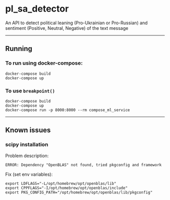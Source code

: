 # pl_sa_detector
An API to detect political leaning (Pro-Ukrainian or Pro-Russian) and sentiment (Positive, Neutral, Negative) of the text message

---
## Running
### To run using docker-compose:
```
docker-compose build
docker-compose up
```
### To use `breakpoint()`
```
docker-compose build
docker-compose up
docker-compose run -p 8000:8000 --rm compose_ml_service
```

---

## Known issues
### scipy installation
Problem description:
```
ERROR: Dependency "OpenBLAS" not found, tried pkgconfig and framework
```
Fix (set env variables):
```
export LDFLAGS="-L/opt/homebrew/opt/openblas/lib"
export CPPFLAGS="-I/opt/homebrew/opt/openblas/include"
export PKG_CONFIG_PATH="/opt/homebrew/opt/openblas/lib/pkgconfig"
```

